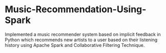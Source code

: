 # Music-Recommendation-Using-Spark

Implemented a music recommender system based on implicit feedback in Python which recommends new artists to a user based on their listening history using Apache Spark and Collaborative Filtering Technique. 
